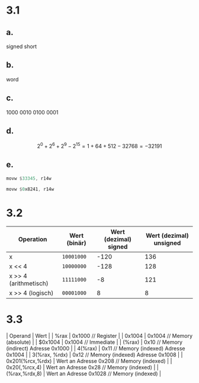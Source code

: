 # 3.1

## a.

signed short

## b.

word

## c.

1000 0010 0100 0001

## d.

$$2^0+2^6+2^9-2^{15}=1+64+512-32768=-32191$$

## e.

```asm
movw $33345, r14w

movw $0x8241, r14w
```

# 3.2

| Operation | Wert (binär) | Wert (dezimal) signed | Wert (dezimal) unsigned |
| --- | --- | --- | --- |
| x | `10001000` | -120 | 136 |
| x << 4 | `10000000` | -128 | 128 |
| x >> 4 (arithmetisch) | `11111000` | -8 | 121 |
| x >> 4 (logisch) | `00001000` | 8 | 8 |

# 3.3

| Operand | Wert |
| %rax | 0x1000 // Register |
| 0x1004 | 0x1004 // Memory (absolute) |
| $0x1004 | 0x1004 // Immediate |
| (%rax) | 0x10 // Memory (indirect) Adresse 0x1000 |
| 4(%rax) | 0x11 // Memory (indexed) Adresse 0x1004 |
| 3(%rax, %rdx) | 0x12 // Memory (indexed) Adresse 0x1008 |
| 0x201(%rcx,%rdx) | Wert an Adresse 0x208 // Memory (indexed) |
| 0x20(,%rcx,4) | Wert an Adresse 0x28 // Memory (indexed) |
| (%rax,%rdx,8) | Wert an Adresse 0x1028 // Memory (indexed) |
